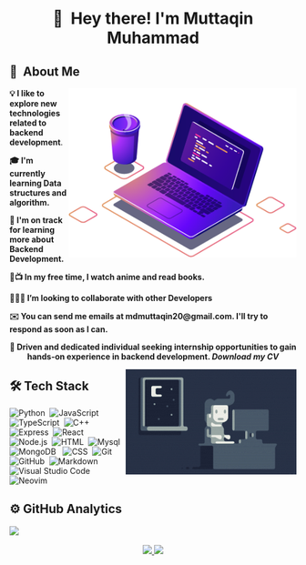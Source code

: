 <h1 align="center"> 👋 &nbsp;Hey there! I'm Muttaqin Muhammad </h1>

<h2> 👨 &nbsp;About Me </h2>

<img src="https://raw.githubusercontent.com/muttaqin1/muttaqin1/master/computer-illustration.png" min-width="400px" max-width="400px" width="400px" align="right" alt="ComputadoriuriCode"> 
  
 <p align="left"> 
 <strong>💡 I like to explore new technologies related to backend development</strong>.
</p> 
 <p align="left"> 
 <strong>🎓 I'm currently learning Data structures and algorithm.</strong>
 </p> 
  
 <p align="left"> 
<strong>🌱 I'm on track for learning more about Backend Development.</strong>
 </p> 
 <p align="left"> 
<strong>📒📺 In my free time, I watch anime and read books.</strong>
 </p>
 <p align="left"> <strong> 🧑‍🤝‍🧑 I’m looking to collaborate with other Developers </strong></p>
 <p align="left"> <strong> ✉️ You can send me emails at <a style="text-decoration: none" href="mailto:mdmuttaqin20@gmail.com">mdmuttaqin20@gmail.com</a>.
 I'll try to respond as soon as I can. </strong></p>
 
 <p align="center"> 
<strong>🔎 Driven and dedicated individual seeking internship opportunities to gain hands-on experience in backend development. <i><a  style="text-decoration: none" href="cv-link.pdf" download>Download my CV</a> </i></strong>
 </p>

<img alt="Night Coding" src="https://raw.githubusercontent.com/muttaqin1/muttaqin1/master/Night-Coding.gif" align="right"/>

<h2> 🛠 Tech Stack</h2>


![Python](https://img.shields.io/badge/-Python-333333?style=flat&logo=python)&nbsp;
![JavaScript](https://img.shields.io/badge/-JavaScript-333333?style=flat&logo=javascript)&nbsp;
![TypeScript](https://img.shields.io/badge/TypeScript-007ACC?style=flat&logo=typescript&logoColor=white)&nbsp;
![C++](https://img.shields.io/badge/-C++-333333?style=flat&logo=C%2B%2B&logoColor=00599C)&nbsp;
![Express](https://img.shields.io/badge/Express.js-404D59?style=flat)&nbsp;
![React](https://img.shields.io/badge/-React-333333?style=flat&logo=react)&nbsp;
![Node.js](https://img.shields.io/badge/-Node.js-333333?style=flat&logo=node.js)&nbsp;
![HTML](https://img.shields.io/badge/-HTML-333333?style=flat&logo=HTML5)&nbsp;
![Mysql](https://img.shields.io/badge/MySQL-00000F?style=flat&logo=mysql&logoColor=white)&nbsp;
![MongoDB](https://img.shields.io/badge/MongoDB-4EA94B?style=flat&logo=mongodb&logoColor=white) &nbsp;
![CSS](https://img.shields.io/badge/-CSS-333333?style=flat&logo=CSS3&logoColor=white)&nbsp;
![Git](https://img.shields.io/badge/-Git-333333?style=flat&logo=git)&nbsp;
![GitHub](https://img.shields.io/badge/-GitHub-333333?style=flat&logo=github)&nbsp;
![Markdown](https://img.shields.io/badge/-Markdown-333333?style=flat&logo=markdown) &nbsp;
![Visual Studio Code](https://img.shields.io/badge/-Visual%20Studio%20Code-333333?style=flat&logo=visual-studio-code&logoColor=007ACC)&nbsp;
![Neovim](https://img.shields.io/badge/NeoVim-%2357A143.svg?&style=flat&logo=neovim&logoColor=white)&nbsp;

<h2>⚙️ GitHub Analytics</h2>


![](https://komarev.com/ghpvc/?username=muttaqin1&style=flat&color=blueviolet)

<p align="center">
<a href="https://github.com/muttaqin1">
  <img height="180em" src="https://github-readme-stats-eight-theta.vercel.app/api?username=muttaqin1&show_icons=true&theme=vue-dark&include_all_commits=true&count_private=true" />
  <img height="180em" src="https://github-readme-stats-eight-theta.vercel.app/api/top-langs/?username=muttaqin1&layout=compact&exclude_lang=java+r&theme=vue-dark" />
</a>
</p>

